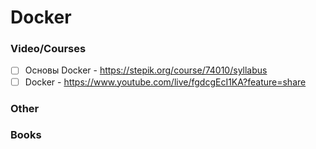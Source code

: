 # Docker

### Video/Courses 
- [ ] Основы Docker - https://stepik.org/course/74010/syllabus
- [ ] Docker - https://www.youtube.com/live/fgdcgEcI1KA?feature=share

### Other


### Books
